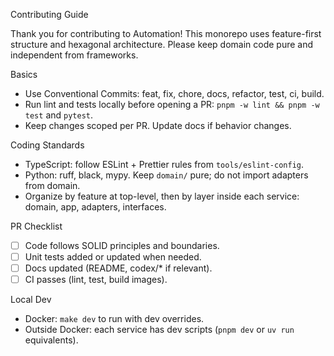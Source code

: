 Contributing Guide

Thank you for contributing to Automation! This monorepo uses feature-first structure and hexagonal architecture. Please keep domain code pure and independent from frameworks.

Basics
- Use Conventional Commits: feat, fix, chore, docs, refactor, test, ci, build.
- Run lint and tests locally before opening a PR: `pnpm -w lint && pnpm -w test` and `pytest`.
- Keep changes scoped per PR. Update docs if behavior changes.

Coding Standards
- TypeScript: follow ESLint + Prettier rules from `tools/eslint-config`.
- Python: ruff, black, mypy. Keep `domain/` pure; do not import adapters from domain.
- Organize by feature at top-level, then by layer inside each service: domain, app, adapters, interfaces.

PR Checklist
- [ ] Code follows SOLID principles and boundaries.
- [ ] Unit tests added or updated when needed.
- [ ] Docs updated (README, codex/* if relevant).
- [ ] CI passes (lint, test, build images).

Local Dev
- Docker: `make dev` to run with dev overrides.
- Outside Docker: each service has dev scripts (`pnpm dev` or `uv run` equivalents).

